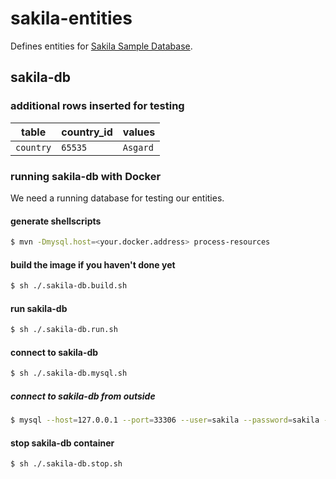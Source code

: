 # sakila-entities
Defines entities for [Sakila Sample Database](https://dev.mysql.com/doc/sakila/en/).


## sakila-db

### additional rows inserted for testing

|table    |country_id|values  |
|---------|----------|--------|
|`country`|`65535`   |`Asgard`|

### running sakila-db with Docker
We need a running database for testing our entities.

#### generate shellscripts
```bash
$ mvn -Dmysql.host=<your.docker.address> process-resources
```

#### build the image if you haven't done yet
```bash
$ sh ./.sakila-db.build.sh
```

#### run sakila-db
```bash
$ sh ./.sakila-db.run.sh
``` 

#### connect to sakila-db
```bash
$ sh ./.sakila-db.mysql.sh
```

##### connect to sakila-db from outside
```bash
$ mysql --host=127.0.0.1 --port=33306 --user=sakila --password=sakila --database=sakila
```

#### stop sakila-db container
```bash
$ sh ./.sakila-db.stop.sh
```
